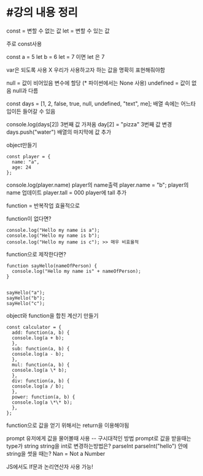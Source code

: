 #강의 내용 정리
=======================
const = 변할 수 없는 값
let = 변할 수 있는 값

주로 const사용

const a = 5
let b = 6
let = 7
이면 let 은 7

var은 되도록 사용 X 우리가 사용하고자 하는 값을 명확히 표현해줘야함

null = 값이 비어있음 변수에 할당 (\* 파이썬에서는 None 사용)
undefined = 값이 없음 null과 다름

const days = [1, 2, false, true, null, undefined, "text", me];
배열 속에는 어느타입이든 들어갈 수 있음

console.log(days[2]) 3번째 값 가져옴
day[2] = "pizza" 3번째 값 변경
days.push("water") 배열의 마지막에 값 추가

object만들기
```
const player = {
  name: "a",
  age: 24
};
```

console.log(player.name) player의 name출력
player.name = "b"; player의 name 업데이트
player.tall = 000 player에 tall 추가

function = 반복작업 효율적으로

function이 없다면?
```
console.log("Hello my name is a");
console.log("Hello my name is b");
console.log("Hello my name is c"); >> 매우 비효율적
```

function으로 제작한다면?
```
function sayHello(nameOfPerson) {
  console.log("Hello my name is" + nameOfPerson);
}


sayHello("a");
sayHello("b");
sayHello("c");
```

object와 function을 합친 계산기 만들기
```
const calculator = {
  add: function(a, b) {
  console.log(a + b);
  },
  sub: function(a, b) {
  console.log(a - b);
  },
  mul: function(a, b) {
  console.log(a \* b);
  },
  div: function(a, b) {
  console.log(a / b);
  },
  power: function(a, b) {
  console.log(a \*\* b);
  },
};
```

function으로 값을 얻기 위해서는 return을 이용해야됨

prompt 유저에게 값을 물어볼때 사용 -- 구시대적인 방법
prompt로 값을 받을때는 type가 string
string을 int로 변경하는방법은? parseInt
parseInt("hello") 안에 string을 썻을 때는? Nan = Not a Number

JS에서도 If문과 논리연산자 사용 가능!
